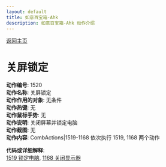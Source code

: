 ```yaml
---
layout: default
title: 如意百宝箱-Ahk
description: 如意百宝箱-Ahk 动作介绍
---
```

<link rel="stylesheet" href="../Actions/css/atom-one-light.min.css">
<script src="../Actions/js/highlight.min.js"></script>
<script>hljs.highlightAll();</script>

[返回主页](../index.md)

# [](#header-2) 关屏锁定

**动作编号**: 1520  
**动作名称**: 关屏锁定  
**动作作用的对象**: 无条件  
**动作热键**: 无  
**动作鼠标手势**: 无  
**动作说明**: 关闭屏幕并锁定电脑  
**动作截图**: 无  
**动作内容**: CombActions|1519-1168 
依次执行 1519, 1168 两个动作  

**代码或详细解释**:  
[1519 锁定电脑](1519.md), [1168 关闭显示器](1168.md)